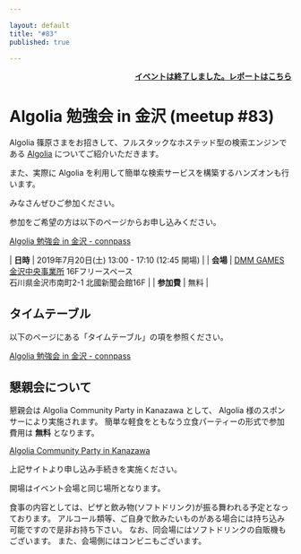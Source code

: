 ```yaml
---

layout: default
title: "#83"
published: true

---
```


<div style="text-align: right;"><a href="./report"><strong>イベントは終了しました。レポートはこちら</strong></a></div>

# Algolia 勉強会 in 金沢 (meetup #83)

Algolia 篠原さまをお招きして、フルスタックなホステッド型の検索エンジンである [Algolia](https://www.algolia.com/) についてご紹介いただきます。

また、実際に Algolia を利用して簡単な検索サービスを構築するハンズオンも行います。

みなさんぜひご参加ください。

参加をご希望の方は以下のページからお申し込みください。

[Algolia 勉強会 in 金沢 \- connpass](https://connpass.com/event/135409/)

| **日時**   | 2019年7月20日(土) 13:00 - 17:10 (12:45 開場) |
| **会場**   | [DMM GAMES 金沢中央事業所](https://dmm-corp.com/company/labo/) 16Fフリースペース<br>石川県金沢市南町2-1 北國新聞会館16F |
| **参加費** | 無料 |

## タイムテーブル

以下のページにある「タイムテーブル」の項を参照ください。

[Algolia 勉強会 in 金沢 \- connpass](https://connpass.com/event/135409/)

## 懇親会について

懇親会は Algolia Community Party in Kanazawa として、 Algolia 様のスポンサーにより実施されます。
簡単な軽食をともなう立食パーティーの形式で参加費用は **無料** となります。

[Algolia Community Party in Kanazawa](https://www.eventbrite.com/e/algolia-community-party-in-kanazawa-tickets-63416923726)

上記サイトより申し込み手続きを実施ください。

開場はイベント会場と同じ場所となります。

食事の内容としては、ピザと飲み物(ソフトドリンク)が振る舞われる予定となっております。
アルコール類等、ご自身で飲みたいものがある場合には持ち込み可能ですので是非お持ち下さい。
なお、同会場にはソフトドリンクの自販機もございます。
また、会場側にはコンビニもございます。

